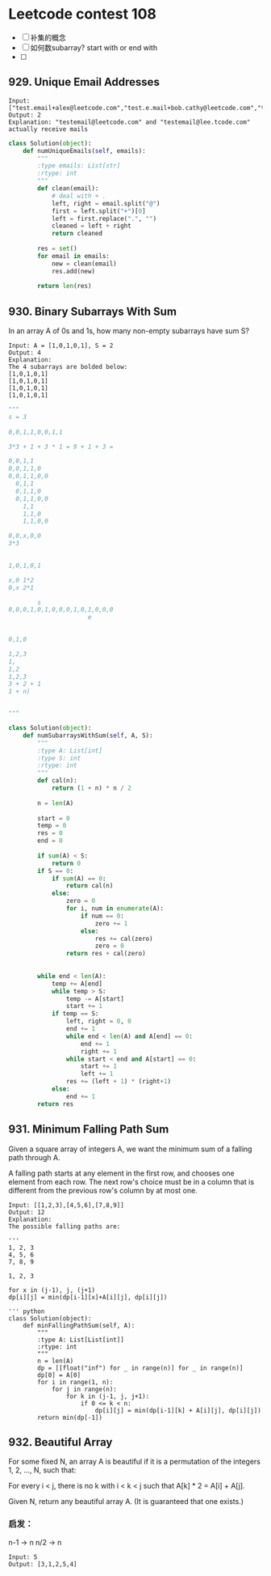 # Leetcode contest 108

- [ ] 补集的概念
- [ ] 如何数subarray? start with or end with 
- [ ] 

## 929. Unique Email Addresses

```
Input: ["test.email+alex@leetcode.com","test.e.mail+bob.cathy@leetcode.com","testemail+david@lee.tcode.com"]
Output: 2
Explanation: "testemail@leetcode.com" and "testemail@lee.tcode.com" actually receive mails
```

``` python 
class Solution(object):
    def numUniqueEmails(self, emails):
        """
        :type emails: List[str]
        :rtype: int
        """
        def clean(email):
            # deal with + .
            left, right = email.split("@")
            first = left.split("+")[0]
            left = first.replace(".", "")
            cleaned = left + right 
            return cleaned
        
        res = set()
        for email in emails:
            new = clean(email)
            res.add(new)
        
        return len(res)
```

## 930. Binary Subarrays With Sum

In an array A of 0s and 1s, how many non-empty subarrays have sum S?

```
Input: A = [1,0,1,0,1], S = 2
Output: 4
Explanation: 
The 4 subarrays are bolded below:
[1,0,1,0,1]
[1,0,1,0,1]
[1,0,1,0,1]
[1,0,1,0,1]
```

```python 
"""
s = 3
      
0,0,1,1,0,0,1,1

3*3 + 1 + 3 * 1 = 9 + 1 + 3 = 

0,0,1,1
0,0,1,1,0
0,0,1,1,0,0
  0,1,1
  0,1,1,0
  0,1,1,0,0
    1,1
    1,1,0
    1,1,0,0

0,0,x,0,0
3*3  
  

1,0,1,0,1

x,0 1*2
0,x 2*1

        s             
0,0,0,1,0,1,0,0,0,1,0,1,0,0,0
                      e

  
0,1,0

1,2,3
1,
1,2
1,2,3
3 + 2 + 1
1 + n)


"""

class Solution(object):
    def numSubarraysWithSum(self, A, S):
        """
        :type A: List[int]
        :type S: int
        :rtype: int
        """
        def cal(n):
            return (1 + n) * n / 2
        
        n = len(A)
                        
        start = 0
        temp = 0
        res = 0 
        end = 0
        
        if sum(A) < S:
            return 0
        if S == 0:
            if sum(A) == 0:
                return cal(n)
            else:
                zero = 0
                for i, num in enumerate(A):
                    if num == 0:
                        zero += 1
                    else:
                        res += cal(zero)
                        zero = 0
                return res + cal(zero)
                
            
        while end < len(A):
            temp += A[end] 
            while temp > S:
                temp -= A[start]
                start += 1
            if temp == S:
                left, right = 0, 0
                end += 1
                while end < len(A) and A[end] == 0:
                    end += 1
                    right += 1
                while start < end and A[start] == 0:
                    start += 1
                    left += 1
                res += (left + 1) * (right+1)
            else:
                end += 1
        return res 
```

## 931. Minimum Falling Path Sum

Given a square array of integers A, we want the minimum sum of a falling path through A.

A falling path starts at any element in the first row, and chooses one element from each row.  The next row's choice must be in a column that is different from the previous row's column by at most one.
```
Input: [[1,2,3],[4,5,6],[7,8,9]]
Output: 12
Explanation: 
The possible falling paths are:
```

```
'''
1, 2, 3
4, 5, 6
7, 8, 9 

1, 2, 3

for x in (j-1), j, (j+1)
dp[i][j] = min(dp[i-1][x]+A[i][j], dp[i][j])

''' python 
class Solution(object):
    def minFallingPathSum(self, A):
        """
        :type A: List[List[int]]
        :rtype: int
        """
        n = len(A)
        dp = [[float("inf") for _ in range(n)] for _ in range(n)]
        dp[0] = A[0]
        for i in range(1, n):
            for j in range(n):
                for k in (j-1, j, j+1):
                    if 0 <= k < n:
                        dp[i][j] = min(dp[i-1][k] + A[i][j], dp[i][j])
        return min(dp[-1])
```

## 932. Beautiful Array

For some fixed N, an array A is beautiful if it is a permutation of the integers 1, 2, ..., N, such that:

For every i < j, there is no k with i < k < j such that A[k] * 2 = A[i] + A[j].

Given N, return any beautiful array A.  (It is guaranteed that one exists.)

### 启发：

n-1 -> n
n/2 -> n 

```
Input: 5
Output: [3,1,2,5,4]
```
``` python 
```

